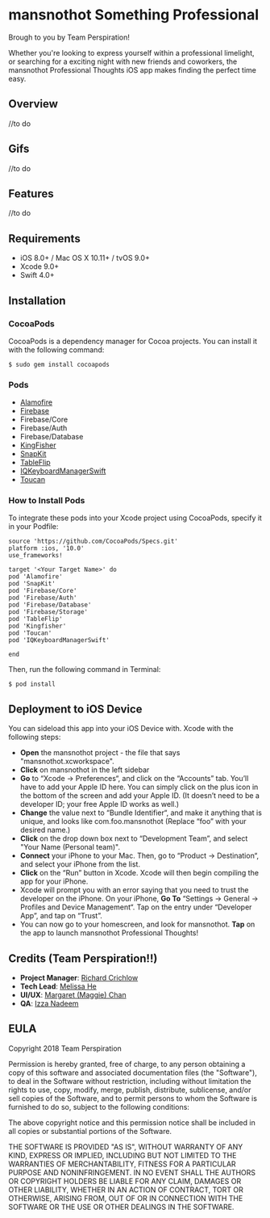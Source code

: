 # mansnothot Something Professional
Brough to you by Team Perspiration!

Whether you're looking to express yourself within a professional limelight, or searching for a exciting night with new friends and coworkers, the mansnothot Professional Thoughts iOS app makes finding the perfect time easy.

## Overview
//to do

## Gifs
//to do

## Features
//to do

## Requirements
- iOS 8.0+ / Mac OS X 10.11+ / tvOS 9.0+
- Xcode 9.0+
- Swift 4.0+

## Installation

### CocoaPods
CocoaPods is a dependency manager for Cocoa projects. You can install it with the following command:

`$ sudo gem install cocoapods`

### Pods
- [Alamofire](https://github.com/Alamofire/Alamofire)
- [Firebase](https://firebase.google.com)
- Firebase/Core
- Firebase/Auth
- Firebase/Database
- [KingFisher](https://github.com/onevcat/Kingfisher)
- [SnapKit](http://snapkit.io/docs)
- [TableFlip](https://github.com/mergesort/TableFlip)
- [IQKeyboardManagerSwift](https://github.com/hackiftekhar/IQKeyboardManager)
- [Toucan](https://cocoapods.org/pods/Nuke-Toucan-Plugin)

### How to Install Pods
To integrate these pods into your Xcode project using CocoaPods, specify it in your Podfile:

```
source 'https://github.com/CocoaPods/Specs.git'
platform :ios, '10.0'
use_frameworks!

target '<Your Target Name>' do
pod 'Alamofire'
pod 'SnapKit'
pod 'Firebase/Core'
pod 'Firebase/Auth'
pod 'Firebase/Database'
pod 'Firebase/Storage'
pod 'TableFlip'
pod 'Kingfisher'
pod 'Toucan'
pod 'IQKeyboardManagerSwift'

end
```

Then, run the following command in Terminal:

`$ pod install`


## Deployment to iOS Device
You can sideload this app into your iOS Device with. Xcode with the following steps:
- **Open** the mansnothot project - the file that says "mansnothot.xcworkspace".
- **Click** on mansnothot in the left sidebar
- **Go** to “Xcode -> Preferences“, and click on the “Accounts” tab. You’ll have to add your Apple ID here. You can simply click on the plus icon in the bottom of the screen and add your Apple ID. (It doesn’t need to be a developer ID; your free Apple ID works as well.)
- **Change** the value next to “Bundle Identifier“, and make it anything that is unique, and looks like com.foo.mansnothot (Replace “foo” with your desired name.)
- **Click** on the drop down box next to “Development Team”, and select "Your Name (Personal team)".
- **Connect** your iPhone to your Mac. Then, go to “Product -> Destination“, and select your iPhone from the list.
- **Click** on the “Run” button in Xcode. Xcode will then begin compiling the app for your iPhone.
- Xcode will prompt you with an error saying that you need to trust the developer on the iPhone. On your iPhone, **Go To** “Settings -> General -> Profiles and Device Management“. Tap on the entry under “Developer App”, and tap on “Trust”.
- You can now go to your homescreen, and look for mansnothot. **Tap** on the app to launch mansnothot Professional Thoughts!

## Credits (Team Perspiration!!)
- **Project Manager**: [Richard Crichlow](www.github.com "Github")
- **Tech Lead**: [Melissa He](https://github.com/melissahe "Github")
- **UI/UX**: [Margaret (Maggie) Chan](https://github.com/margarethchan "Github")
- **QA**: [Izza Nadeem](https://github.com/IzzaNadeem "Github")

## EULA
Copyright 2018 Team Perspiration

Permission is hereby granted, free of charge, to any person obtaining a copy of this software and associated documentation files (the "Software"), to deal in the Software without restriction, including without limitation the rights to use, copy, modify, merge, publish, distribute, sublicense, and/or sell copies of the Software, and to permit persons to whom the Software is furnished to do so, subject to the following conditions:

The above copyright notice and this permission notice shall be included in all copies or substantial portions of the Software.

THE SOFTWARE IS PROVIDED "AS IS", WITHOUT WARRANTY OF ANY KIND, EXPRESS OR IMPLIED, INCLUDING BUT NOT LIMITED TO THE WARRANTIES OF MERCHANTABILITY, FITNESS FOR A PARTICULAR PURPOSE AND NONINFRINGEMENT. IN NO EVENT SHALL THE AUTHORS OR COPYRIGHT HOLDERS BE LIABLE FOR ANY CLAIM, DAMAGES OR OTHER LIABILITY, WHETHER IN AN ACTION OF CONTRACT, TORT OR OTHERWISE, ARISING FROM, OUT OF OR IN CONNECTION WITH THE SOFTWARE OR THE USE OR OTHER DEALINGS IN THE SOFTWARE.
